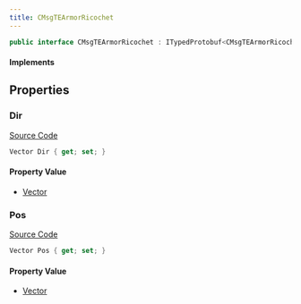 ```yaml
---
title: CMsgTEArmorRicochet
---
```


```csharp
public interface CMsgTEArmorRicochet : ITypedProtobuf<CMsgTEArmorRicochet>, INativeHandle, INetMessage<CMsgTEArmorRicochet>, IDisposable
```

#### Implements

## Properties

### Dir

[Source Code](https://github.com/swiftly-solution/swiftlys2/blob/main/managed/src/SwiftlyS2.Generated/Protobufs/Interfaces/CMsgTEArmorRicochet.cs#L21)

```csharp
Vector Dir { get; set; }
```

#### Property Value

- [Vector](/docs/api/shared/natives/vector)

### Pos

[Source Code](https://github.com/swiftly-solution/swiftlys2/blob/main/managed/src/SwiftlyS2.Generated/Protobufs/Interfaces/CMsgTEArmorRicochet.cs#L18)

```csharp
Vector Pos { get; set; }
```

#### Property Value

- [Vector](/docs/api/shared/natives/vector)

